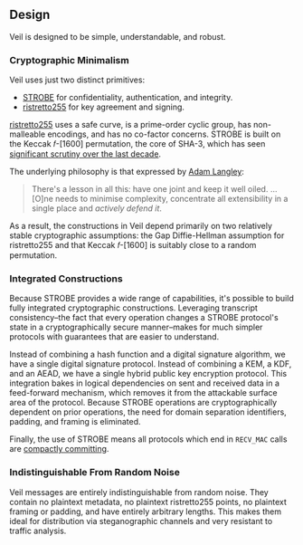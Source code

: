 ## Design

Veil is designed to be simple, understandable, and robust.

### Cryptographic Minimalism

Veil uses just two distinct primitives:

* [STROBE][strobe] for confidentiality, authentication, and integrity.
* [ristretto255][r255] for key agreement and signing.

[ristretto255][r255-why] uses a safe curve, is a prime-order cyclic group, has non-malleable encodings, and has no
co-factor concerns. STROBE is built on the Keccak 𝑓-\[1600\] permutation, the core of SHA-3, which has
seen [significant scrutiny over the last decade][keccak].

The underlying philosophy is that expressed by [Adam Langley][agl]:

> There's a lesson in all this: have one joint and keep it well oiled. … \[O\]ne needs to minimise
> complexity, concentrate all extensibility in a single place and _actively defend it_.

As a result, the constructions in Veil depend primarily on two relatively stable cryptographic assumptions: the Gap
Diffie-Hellman assumption for ristretto255 and that Keccak 𝑓-\[1600\] is suitably close to a random permutation.

### Integrated Constructions

Because STROBE provides a wide range of capabilities, it's possible to build fully integrated cryptographic
constructions. Leveraging transcript consistency–the fact that every operation changes a STROBE protocol's state in a
cryptographically secure manner–makes for much simpler protocols with guarantees that are easier to understand.

Instead of combining a hash function and a digital signature algorithm, we have a single digital signature protocol.
Instead of combining a KEM, a KDF, and an AEAD, we have a single hybrid public key encryption protocol. This integration
bakes in logical dependencies on sent and received data in a feed-forward mechanism, which removes it from the
attackable surface area of the protocol. Because STROBE operations are cryptographically dependent on prior operations,
the need for domain separation identifiers, padding, and framing is eliminated.

Finally, the use of STROBE means all protocols which end in `RECV_MAC` calls are [compactly committing][cce].

### Indistinguishable From Random Noise

Veil messages are entirely indistinguishable from random noise. They contain no plaintext metadata, no plaintext
ristretto255 points, no plaintext framing or padding, and have entirely arbitrary lengths. This makes them ideal for
distribution via steganographic channels and very resistant to traffic analysis.

[strobe]: https://strobe.sourceforge.io

[r255]: https://ristretto.group

[r255-why]: https://ristretto.group/why_ristretto.html

[keccak]: https://keccak.team/third_party.html

[agl]: https://www.imperialviolet.org/2016/05/16/agility.html

[cce]: https://eprint.iacr.org/2019/016.pdf
